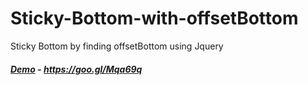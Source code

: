 # Sticky-Bottom-with-offsetBottom
Sticky Bottom by finding offsetBottom using Jquery

##### [Demo](https://goo.gl/Mqa69q) - https://goo.gl/Mqa69q

